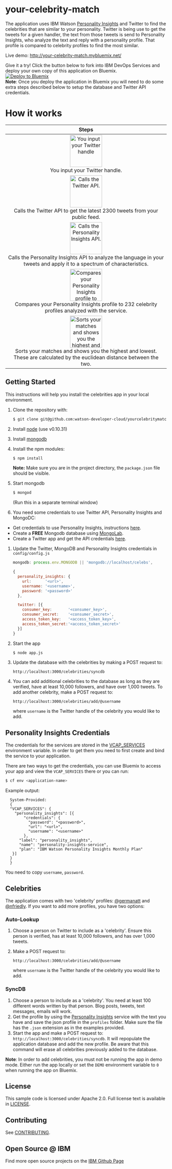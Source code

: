 # your-celebrity-match

The application uses IBM Watson [Personality Insights][pi_docs] and Twitter to find the celebrities that are similar to your personality. Twitter is being use to get the tweets for a given handler, the text from those tweets is send to Personality Insights, who analyze the text and reply with a personality profile. That profile is compared to celebrity profiles to find the most similar.

Live demo: http://your-celebrity-match.mybluemix.net/

Give it a try! Click the button below to fork into IBM DevOps Services and deploy your own copy of this application on Bluemix.  
[![Deploy to Bluemix](https://bluemix.net/deploy/button.png)](https://bluemix.net/deploy?repository=https://github.com/watson-developer-cloud/yourcelebritymatch)  
**Note**: Once you deploy the application in Bluemix you will need to do some extra steps described below to setup the database and Twitter API credentials.

# How it works

Steps | 
:------------: |
<img src="http://s7.postimg.org/odqyly6vv/1_enter_handle.gif" alt="You input your Twitter handle" width="100px" height="100px"><br>You input your Twitter handle.<br> |
<img src="http://s7.postimg.org/ag8sgn8t7/2_twitter_feed.gif" alt="Calls the Twitter API." width="100px" height="100px"><br> Calls the Twitter API to get the latest 2300 tweets from your public feed.<br> | 
<img src="http://s7.postimg.org/ltvbrujbv/3_UM_api.gif" alt="Calls the Personality Insights API." width="100px" height="100px"><br> Calls the Personality Insights API to analyze the language in your tweets and apply it to a spectrum of characteristics.<br> |
<img src="http://s7.postimg.org/nmy8g64ij/4_compare_results.gif" alt="Compares your Personality Insights profile to 232 celebrity profiles analyzed with the service." width="100px" height="100px"><br> Compares your Personality Insights profile to 232 celebrity profiles analyzed with the service.<br> |
<img src="http://s7.postimg.org/we59afntn/5_celeb_match.png" alt="Sorts your matches and shows you the highest and lowest. These are calculated by the euclidean distance between the two." width="100px" height="100px"><br> Sorts your matches and shows you the highest and lowest. These are calculated by the euclidean distance between the two.<br> |


## Getting Started

This instructions will help you install the celebrities app in your local environment.

1. Clone the repository with:

    ```sh
    $ git clone git@github.com:watson-developer-cloud/yourcelebritymatch.git
    ```

1. Install [node][node] (use v0.10.31)

1. Install [mongodb][mongodb]

1. Install the npm modules:

    ```sh
    $ npm install
    ```
    **Note:** Make sure you are in the project directory, the `package.json` file should be visible.

1. Start mongodb

    ```sh
    $ mongod
    ```
    (Run this in a separate terminal window)

1. You need some credentials to use Twitter API, Personality Insights and MongoDC:
  * Get credentials to use Personality Insights, instructions [here][pi_cred].  
  * Create a **FREE** Mongodb database using [MongoLab](https://mongolab.com).  
  * Create a Twitter app and get the API credentials [here][twitter_app].
1. Update the Twitter, MongoDB and Personality Insights credentials in `config/config.js`

    ```js
    mongodb: process.env.MONGODB || 'mongodb://localhost/celebs',

    {
      personality_insights: {
        url:      '<url>',
        username: '<username>',
        password: '<password>'
      },

      twitter: [{
        consumer_key:       '<consumer_key>',
        consumer_secret:    '<consumer_secret>',
        access_token_key:   '<access_token_key>',
        access_token_secret:'<access_token_secret>'
      }]
    }
    ```

1. Start the app

    ```sh
    $ node app.js
    ```

1. Update the database with the celebrities by making a POST request to:

    `http://localhost:3000/celebrities/syncdb`
    
1. You can add additional celebrities to the database as long as they are verified, have at least 10,000 followers, and have over 1,000 tweets. To add another celebrity, make a POST request to:

	```
	http://localhost:3000/celebrities/add/@username
	```
	where `username` is the Twitter handle of the celebrity you would like to add.


## Personality Insights Credentials
The credentials for the services are stored in the [VCAP_SERVICES][vcap_environment] environment variable. In order to get them you need to first create and bind the service to your application.

There are two ways to get the credentials, you can use Bluemix to access your app and view the `VCAP_SERVICES` there or you can run:

```sh
$ cf env <application-name>
```

Example output:

```
  System-Provided:
  {
  "VCAP_SERVICES": {
    "personality_insights": [{
        "credentials": {
          "password": "<password>",
          "url": "<url>",
          "username": "<username>"
        },
      "label": "personality_insights",
      "name": "personality-insights-service",
      "plan": "IBM Watson Personality Insights Monthly Plan"
   }]
  }
  }
```

You need to copy `username`, `password`.

## Celebrities
  The application comes with two 'celebrity' profiles: [@germanatt][german_twitter] and [@nfriedly][nathan_twitter]. If you want to add more profiles, you have two options:

### Auto-Lookup
1. 	Choose a person on Twitter to include as a 'celebrity'. Ensure this person is verified, has at least 10,000 followers, and has over 1,000 tweets.
2. Make a POST request to:

	```
	http://localhost:3000/celebrities/add/@username
	```
	where `username` is the Twitter handle of the celebrity you would like to add.

### SyncDB
  1. Choose a person to include as a 'celebrity'. You need at least 100 different words written by that person. Blog posts, tweets, text messages, emails will work.
  1. Get the profile by using the [Personality Insights][pi_docs] service with the text you have and save the json profile in the `profiles` folder. Make sure the file has the `.json` extension as in the examples provided.
  1. Start the app and make a POST request to: `http://localhost:3000/celebrities/syncdb`. It will repopulate the application database and add the new profile. Be aware that this command will erase all celebrities previously added to the database.

**Note**: In order to add celebrities, you must not be running the app in demo mode. Either run the app locally or set the `DEMO` environment variable to `0` when running the app on Bluemix.

## License

  This sample code is licensed under Apache 2.0. Full license text is available in [LICENSE](LICENSE).

## Contributing

  See [CONTRIBUTING](CONTRIBUTING.md).

## Open Source @ IBM
  Find more open source projects on the [IBM Github Page](http://ibm.github.io/)

[bluemix]: https://console.ng.bluemix.net/
[node]: http://nodejs.org/download
[mongodb]: http://docs.mongodb.org/manual/installation/
[pi_cred]: https://github.com/watson-developer-cloud/um-ruby/blob/master/README.md
[twitter_app]: https://apps.twitter.com/app/new
[german_twitter]: https://twitter.com/germanatt
[nathan_twitter]: https://twitter.com/nfriedly
[pi_docs]: http://www.ibm.com/smarterplanet/us/en/ibmwatson/developercloud/doc/personality-insights/
[vcap_environment]: https://www.ibm.com/smarterplanet/us/en/ibmwatson/developercloud/doc/getting_started/#VcapEnvVar
